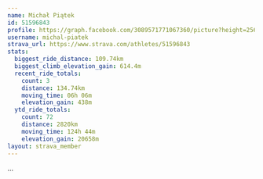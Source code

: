 ```yaml
---
name: Michał Piątek
id: 51596843
profile: https://graph.facebook.com/3089571771067360/picture?height=256&width=256
username: michal-piatek
strava_url: https://www.strava.com/athletes/51596843
stats:
  biggest_ride_distance: 109.74km
  biggest_climb_elevation_gain: 614.4m
  recent_ride_totals:
    count: 3
    distance: 134.74km
    moving_time: 06h 06m
    elevation_gain: 438m
  ytd_ride_totals:
    count: 72
    distance: 2820km
    moving_time: 124h 44m
    elevation_gain: 20658m
layout: strava_member
--- 
```

...
